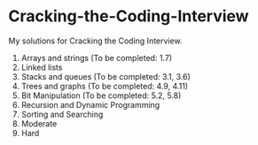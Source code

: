 # Cracking-the-Coding-Interview
My solutions for Cracking the Coding Interview.

1. Arrays and strings (To be completed: 1.7)
2. Linked lists
3. Stacks and queues (To be completed: 3.1, 3.6)
4. Trees and graphs (To be completed: 4.9, 4.11)
5. Bit Manipulation (To be completed: 5.2, 5.8)
8. Recursion and Dynamic Programming
10. Sorting and Searching
16. Moderate
17. Hard
